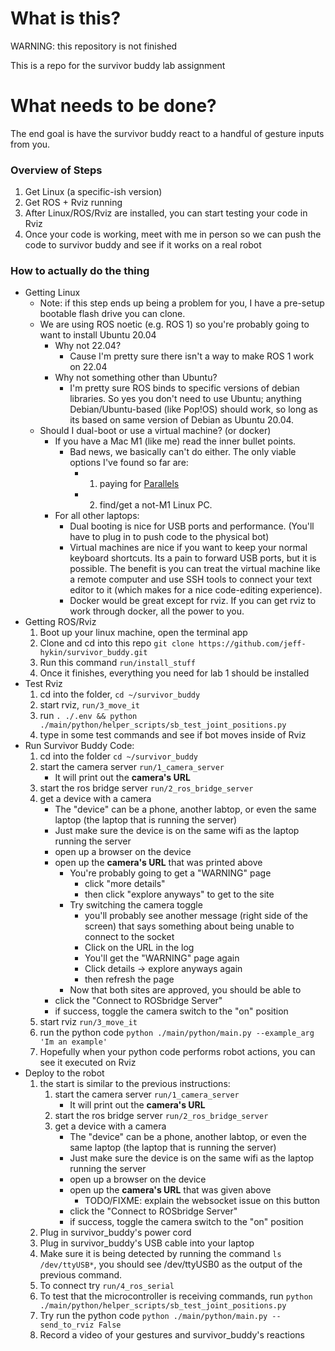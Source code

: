 # What is this?

WARNING: this repository is not finished

This is a repo for the survivor buddy lab assignment


# What needs to be done?

The end goal is have the survivor buddy react to a handful of gesture inputs from you.

### Overview of Steps

1. Get Linux (a specific-ish version)
2. Get ROS + Rviz running
3. After Linux/ROS/Rviz are installed, you can start testing your code in Rviz
4. Once your code is working, meet with me in person so we can push the code to survivor buddy and see if it works on a real robot

### How to actually do the thing

- Getting Linux
    - Note: if this step ends up being a problem for you, I have a pre-setup bootable flash drive you can clone.
    - We are using ROS noetic (e.g. ROS 1) so you're probably going to want to install Ubuntu 20.04
        - Why not 22.04?
            - Cause I'm pretty sure there isn't a way to make ROS 1 work on 22.04
        - Why not something other than Ubuntu?
            - I'm pretty sure ROS binds to specific versions of debian libraries. So yes you don't need to use Ubuntu; anything Debian/Ubuntu-based (like Pop!OS) should work, so long as its based on same version of Debian as Ubuntu 20.04.
    - Should I dual-boot or use a virtual machine? (or docker)
        - If you have a Mac M1 (like me) read the inner bullet points.
            - Bad news, we basically can't do either. The only viable options I've found so far are:
                - 1. paying for [Parallels](https://www.parallels.com/)
                - 2. find/get a not-M1 Linux PC.
        - For all other laptops:
            - Dual booting is nice for USB ports and performance. (You'll have to plug in to push code to the physical bot)
            - Virtual machines are nice if you want to keep your normal keyboard shortcuts. Its a pain to forward USB ports, but it is possible. The benefit is you can treat the virtual machine like a remote computer and use SSH tools to connect your text editor to it (which makes for a nice code-editing experience).
            - Docker would be great except for rviz. If you can get rviz to work through docker, all the power to you.
- Getting ROS/Rviz
    1. Boot up your linux machine, open the terminal app
    2. Clone and cd into this repo `git clone https://github.com/jeff-hykin/survivor_buddy.git`
    3. Run this command `run/install_stuff`
    4. Once it finishes, everything you need for lab 1 should be installed
- Test Rviz
    1. cd into the folder, `cd ~/survivor_buddy`
    2. start rviz, `run/3_move_it`
    3. run `. ./.env && python ./main/python/helper_scripts/sb_test_joint_positions.py`
    4. type in some test commands and see if bot moves inside of Rviz
- Run Survivor Buddy Code:
    1. cd into the folder `cd ~/survivor_buddy`
    2. start the camera server `run/1_camera_server`
        - It will print out the **camera's URL**
    3. start the ros bridge server `run/2_ros_bridge_server`
    4. get a device with a camera
        - The "device" can be a phone, another labtop, or even the same laptop (the laptop that is running the server)
        - Just make sure the device is on the same wifi as the laptop running the server
        - open up a browser on the device
        - open up the **camera's URL** that was printed above
            - You're probably going to get a "WARNING" page
                - click "more details"
                - then click "explore anyways" to get to the site
            - Try switching the camera toggle
                - you'll probably see another message (right side of the screen) that says something about being unable to connect to the socket
                - Click on the URL in the log
                - You'll get the "WARNING" page again
                - Click details -> explore anyways again
                - then refresh the page
            - Now that both sites are approved, you should be able to 
        - click the "Connect to ROSbridge Server"
        - if success, toggle the camera switch to the "on" position
    5. start rviz `run/3_move_it`
    6. run the python code `python ./main/python/main.py --example_arg 'Im an example'`
    7. Hopefully when your python code performs robot actions, you can see it executed on Rviz
- Deploy to the robot
    1. the start is similar to the previous instructions:
        1. start the camera server `run/1_camera_server`
            - It will print out the **camera's URL**
        2. start the ros bridge server `run/2_ros_bridge_server`
        3. get a device with a camera
            - The "device" can be a phone, another labtop, or even the same laptop (the laptop that is running the server)
            - Just make sure the device is on the same wifi as the laptop running the server
            - open up a browser on the device
            - open up the **camera's URL** that was given above
                - TODO/FIXME: explain the websocket issue on this button
            - click the "Connect to ROSbridge Server"
            - if success, toggle the camera switch to the "on" position
    2. Plug in survivor_buddy's power cord
    3. Plug in survivor_buddy's USB cable into your laptop
    4. Make sure it is being detected by running the command `ls /dev/ttyUSB*`, you should see /dev/ttyUSB0 as the output of the previous command.
    5. To connect try `run/4_ros_serial`
    6. To test that the microcontroller is receiving commands, run `python ./main/python/helper_scripts/sb_test_joint_positions.py`
    7. Try run the python code `python ./main/python/main.py --send_to_rviz False`
    8. Record a video of your gestures and survivor_buddy's reactions